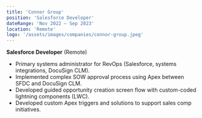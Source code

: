 ```yaml
---
title: 'Connor Group'
position: 'Salesforce Developer'
dateRange: 'Nov 2022 – Sep 2023'
location: 'Remote'
logo: '/assets/images/companies/connor-group.jpeg'
---
```


**Salesforce Developer** (Remote)

- Primary systems administrator for RevOps (Salesforce, systems integrations, DocuSign CLM).
- Implemented complex SOW approval process using Apex between SFDC and DocuSign CLM.
- Developed guided opportunity creation screen flow with custom-coded lightning components (LWC).
- Developed custom Apex triggers and solutions to support sales comp initiatives.
